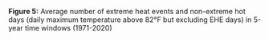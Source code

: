 ---
---

<strong>Figure 5:</strong> Average number of extreme heat events and non-extreme hot days (daily maximum temperature above 82°F but excluding EHE days) in 5-year time windows (1971-2020)
<div style="min-height:470px"><script type="text/javascript" defer src="https://datawrapper.dwcdn.net/fdW5s/embed.js?v=1" charset="utf-8"></script><noscript><img src="https://datawrapper.dwcdn.net/fdW5s/full.png" alt="" /></noscript></div>
<div style="min-height:300px"><script type="text/javascript" defer src="https://datawrapper.dwcdn.net/WRX0O/embed.js?v=1" charset="utf-8"></script><noscript><img src="https://datawrapper.dwcdn.net/WRX0O/full.png" alt="" /></noscript></div>